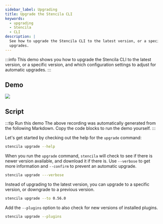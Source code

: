 ```yaml
---
sidebar_label: Upgrading
title: Upgrade the Stencila CLI
keywords:
  - upgrading
  - Stencila
  - CLI
description: |
  See how to upgrade the Stencila CLI to the latest version, or a specific version, and which configuration settings to adjust for automatic
  upgrades.
---
```


:::info
This demo shows you how to upgrade the Stencila CLI to the latest version, or a specific version, and which configuration settings to adjust for automatic upgrades.
:::

## Demo

<img src="/docs/demos/cli/01-upgrading.gif" />

## Script

:::tip Run this demo
The above recording was automatically generated from the following Markdown. Copy the code blocks to run the demo yourself.
:::

Let's get started by checking out the help for the `upgrade` command:

```bash pause=2
stencila upgrade --help
```

When you run the `upgrade` command, `stencila` will check to see if there is newer version available, and download it if there is. Use `--verbose` to get more information and `--confirm` to prevent an automatic upgrade.

```bash pause=1
stencila upgrade ---verbose
```

Instead of upgrading to the latest version, you can upgrade to a specific version, or downgrade to a previous version.

```bash pause=1
stencila upgrade --to 0.56.0
```

Add the `--plugins` option to also check for new versions of installed plugins.

```bash pause=1
stencila upgrade --plugins
```
